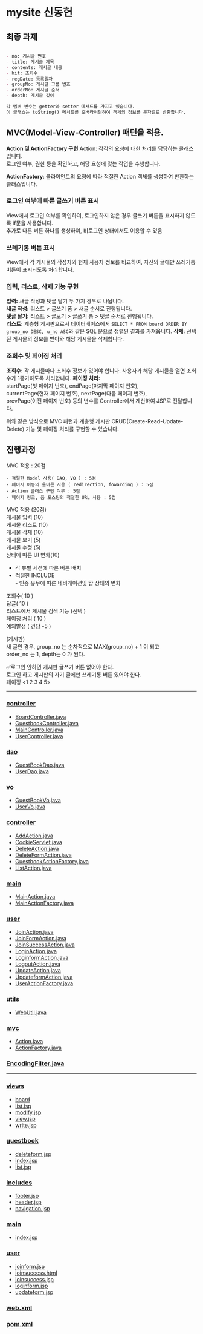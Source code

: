 # mysite 신동헌

## 최종 과제
```markdown

- no: 게시글 번호
- title: 게시글 제목
- contents: 게시글 내용
- hit: 조회수
- regDate: 등록일자
- groupNo: 게시글 그룹 번호
- orderNo: 게시글 순서
- depth: 게시글 깊이

각 멤버 변수는 getter와 setter 메서드를 가지고 있습니다.   
이 클래스는 toString() 메서드를 오버라이딩하여 객체의 정보를 문자열로 반환합니다.

```


## MVC(Model-View-Controller) 패턴을 적용.

**Action 및 ActionFactory 구현**
Action: 각각의 요청에 대한 처리를 담당하는 클래스입니다.   
로그인 여부, 권한 등을 확인하고, 해당 요청에 맞는 작업을 수행합니다.   

**ActionFactory**: 클라이언트의 요청에 따라 적절한 Action 객체를 생성하여 반환하는 클래스입니다.   

### 로그인 여부에 따른 글쓰기 버튼 표시
View에서 로그인 여부를 확인하여, 로그인하지 않은 경우 글쓰기 버튼을 표시하지 않도록 if문을 사용합니다.   
추가로 다른 버튼 하나를 생성하여, 비로그인 상태에서도 이용할 수 있음   

### 쓰레기통 버튼 표시 
View에서 각 게시물의 작성자와 현재 사용자 정보를 비교하여, 자신의 글에만 쓰레기통 버튼이 표시되도록 처리합니다.    


### 입력, 리스트, 삭제 기능 구현
**입력:** 새글 작성과 댓글 달기 두 가지 경우로 나뉩니다.   
**새글 작성:** 리스트 > 글쓰기 폼 > 새글 순서로 진행됩니다.   
**댓글 달기:** 리스트 > 글보기 > 글쓰기 폼 > 댓글 순서로 진행됩니다.      
**리스트:** 계층형 게시판으로서 데이터베이스에서 `SELECT * FROM board ORDER BY group_no DESC, u_no ASC`와 같은 SQL 문으로 정렬된 결과를 가져옵니다.
**삭제:** 선택된 게시물의 정보를 받아와 해당 게시물을 삭제합니다.     

### 조회수 및 페이징 처리 
**조회수:** 각 게시물마다 조회수 정보가 있어야 합니다. 사용자가 해당 게시물을 열면 조회수가 1증가하도록 처리합니다.
**페이징 처리:**      
 startPage(첫 페이지 번호), endPage(마지막 페이지 번호),   
currentPage(현재 페이지 번호), nextPage(다음 페이지 번호),    
prevPage(이전 페이지 번호) 등의 변수를 Controller에서 계산하여 JSP로 전달합니다.   

위와 같은 방식으로 MVC 패턴과 계층형 게시판 CRUD(Create-Read-Update-Delete) 기능 및 페이징 처리를 구현할 수 있습니다.    


## 진행과정

MVC 적용 : 20점

    - 적절한 Model 사용( DAO, VO ) : 5점
    - 페이지 이동의 올바른 사용 ( redirection, fowarding ) : 5점
    - Action 클래스 구현 여부 : 5점
    - 페이지 링크, 폼 포스팅의 적절한 URL 사용 : 5점


MVC 적용 (20점)      
게시물 입력 (10)    
게시물 리스트 (10)     
게시물 삭제 (10)     
게시물 보기 (5)    
게시물 수정 (5)     
상태에 따른 UI 변화(10)     
-  각 뷰별 세션에 따른 버튼 배치    
  -  적절한 INCLUDE    
    -  인증 유무에 따른 네비게이션및 탑 상태의 변화    
   
조회수( 10 )    
답글( 10 )    
리스트에서 게시물 검색 기능 (선택 )    
페이징 처리 ( 10 )   
예외발생 ( 건당 -5 )    


(게시판)   
새 글인 경우,  group_no 는 순차적으로 MAX(group_no) + 1 이 되고    
order_no 는 1, depth는 0 가 된다.    

✅로그인 안하면 게시판 글쓰기 버튼 없어야 한다.   
로그인 하고 게시판의 자기 글에만 쓰레기통 버튼 있어야 한다.    
페이징 <1 2 3 4 5>    





---

### [controller](https://github.com/githubmendong/mysite/tree/main/mysite02/src/main/java/com/poscodx/mysite/controller)
 * [BoardController.java](https://github.com/githubmendong/mysite/blob/main/mysite02/src/main/java/com/poscodx/mysite/controller/BoardController.java)
 * [GuestbookController.java](https://github.com/githubmendong/mysite/blob/main/mysite02/src/main/java/com/poscodx/mysite/controller/GuestbookController.java)
 * [MainController.java](https://github.com/githubmendong/mysite/blob/main/mysite02/src/main/java/com/poscodx/mysite/controller/MainController.java)
 * [UserController.java](https://github.com/githubmendong/mysite/blob/main/mysite02/src/main/java/com/poscodx/mysite/controller/FUserController.java)

### [dao](dao)   
* [GuestBookDao.java](GuestBookDao.java)
* [UserDao.java](UserDao.java)

### [vo]( dao)
* [GuestBookVo.java](GuestBookVo.java)
* [UserVo.java](UserVo.java)

### [controller]()
* [AddAction.java]( AddAction.java)
* [CookieServlet.java]( CookieServlet.java)
* [DeleteAction.java](   DeleteAction.java)
* [DeleteFormAction.java](   DeleteFormAction.java)
* [GuestbookActionFactory.java](   GuestbookActionFactory.java)
* [ListAction.java](   ListAction.java)

### [main](  main)
* [MainAction.java](  main%2FMainAction.java)
* [MainActionFactory.java](  main%2FMainActionFactory.java)

### [user](  user)
* [JoinAction.java](   JoinAction.java)
* [JoinFormAction.java](   JoinFormAction.java)
* [JoinSuccessAction.java](   JoinSuccessAction.java)
* [LoginAction.java](   LoginAction.java)
* [LoginformAction.java](   LoginformAction.java)
* [LogoutAction.java](   LogoutAction.java)
* [UpdateAction.java](   UpdateAction.java)
* [UpdateformAction.java](   UpdateformAction.java)
* [UserActionFactory.java](  UserActionFactory.java)

### [utils]( utils)
* [WebUtil.java](WebUtil.java)

### [mvc](mvc)
* [Action.java](Action.java)
* [ActionFactory.java](ActionFactory.java)   

### [EncodingFilter.java](EncodingFilter.java)


---

### [views]( views)   
* [board](  board)
* [list.jsp](   list.jsp)
* [modify.jsp](   modify.jsp)
* [view.jsp](   view.jsp)
* [write.jsp](   write.jsp)

### [guestbook](  guestbook)
* [deleteform.jsp](  deleteform.jsp)
* [index.jsp](  index.jsp)
* [list.jsp](  list.jsp)

### [includes](  includes)
* [footer.jsp]( footer.jsp)
* [header.jsp](  header.jsp)
* [navigation.jsp](navigation.jsp)

### [main](  main)
* [index.jsp](index.jsp)

### [user](  user)
* [joinform.jsp](  joinform.jsp)
* [joinsuccess.html](  joinsuccess.html)
* [joinsuccess.jsp](  joinsuccess.jsp)
* [loginform.jsp](  loginform.jsp)
* [updateform.jsp](  updateform.jsp)


### [web.xml]( web.xml)
### [pom.xml](pom.xml)